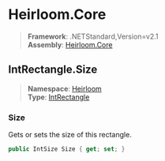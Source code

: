 # Heirloom.Core

> **Framework**: .NETStandard,Version=v2.1  
> **Assembly**: [Heirloom.Core][0]  

## IntRectangle.Size

> **Namespace**: [Heirloom][0]  
> **Type**: [IntRectangle][1]  

### Size

Gets or sets the size of this rectangle.

```cs
public IntSize Size { get; set; }
```

[0]: ../../../Heirloom.Core.md
[1]: ../IntRectangle.md
